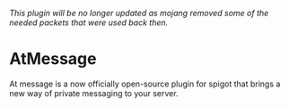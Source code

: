 *This plugin will be no longer updated as mojang removed some of the needed packets that were used back then.*

# AtMessage
At message is a now officially open-source plugin for spigot that brings a new way of private messaging to your server.
